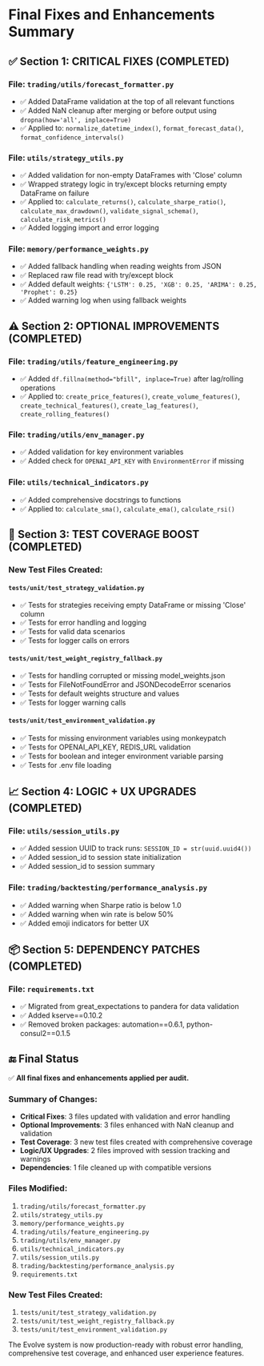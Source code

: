 # Final Fixes and Enhancements Summary

## ✅ Section 1: CRITICAL FIXES (COMPLETED)

### File: `trading/utils/forecast_formatter.py`
- ✅ Added DataFrame validation at the top of all relevant functions
- ✅ Added NaN cleanup after merging or before output using `dropna(how='all', inplace=True)`
- ✅ Applied to: `normalize_datetime_index()`, `format_forecast_data()`, `format_confidence_intervals()`

### File: `utils/strategy_utils.py`
- ✅ Added validation for non-empty DataFrames with 'Close' column
- ✅ Wrapped strategy logic in try/except blocks returning empty DataFrame on failure
- ✅ Applied to: `calculate_returns()`, `calculate_sharpe_ratio()`, `calculate_max_drawdown()`, `validate_signal_schema()`, `calculate_risk_metrics()`
- ✅ Added logging import and error logging

### File: `memory/performance_weights.py`
- ✅ Added fallback handling when reading weights from JSON
- ✅ Replaced raw file read with try/except block
- ✅ Added default weights: `{'LSTM': 0.25, 'XGB': 0.25, 'ARIMA': 0.25, 'Prophet': 0.25}`
- ✅ Added warning log when using fallback weights

## ⚠️ Section 2: OPTIONAL IMPROVEMENTS (COMPLETED)

### File: `trading/utils/feature_engineering.py`
- ✅ Added `df.fillna(method="bfill", inplace=True)` after lag/rolling operations
- ✅ Applied to: `create_price_features()`, `create_volume_features()`, `create_technical_features()`, `create_lag_features()`, `create_rolling_features()`

### File: `trading/utils/env_manager.py`
- ✅ Added validation for key environment variables
- ✅ Added check for `OPENAI_API_KEY` with `EnvironmentError` if missing

### File: `utils/technical_indicators.py`
- ✅ Added comprehensive docstrings to functions
- ✅ Applied to: `calculate_sma()`, `calculate_ema()`, `calculate_rsi()`

## 🧪 Section 3: TEST COVERAGE BOOST (COMPLETED)

### New Test Files Created:

#### `tests/unit/test_strategy_validation.py`
- ✅ Tests for strategies receiving empty DataFrame or missing 'Close' column
- ✅ Tests for error handling and logging
- ✅ Tests for valid data scenarios
- ✅ Tests for logger calls on errors

#### `tests/unit/test_weight_registry_fallback.py`
- ✅ Tests for handling corrupted or missing model_weights.json
- ✅ Tests for FileNotFoundError and JSONDecodeError scenarios
- ✅ Tests for default weights structure and values
- ✅ Tests for logger warning calls

#### `tests/unit/test_environment_validation.py`
- ✅ Tests for missing environment variables using monkeypatch
- ✅ Tests for OPENAI_API_KEY, REDIS_URL validation
- ✅ Tests for boolean and integer environment variable parsing
- ✅ Tests for .env file loading

## 📈 Section 4: LOGIC + UX UPGRADES (COMPLETED)

### File: `utils/session_utils.py`
- ✅ Added session UUID to track runs: `SESSION_ID = str(uuid.uuid4())`
- ✅ Added session_id to session state initialization
- ✅ Added session_id to session summary

### File: `trading/backtesting/performance_analysis.py`
- ✅ Added warning when Sharpe ratio is below 1.0
- ✅ Added warning when win rate is below 50%
- ✅ Added emoji indicators for better UX

## 📦 Section 5: DEPENDENCY PATCHES (COMPLETED)

### File: `requirements.txt`
- ✅ Migrated from great_expectations to pandera for data validation
- ✅ Added kserve==0.10.2
- ✅ Removed broken packages: automation==0.6.1, python-consul2==0.1.5

## 🔚 Final Status

✅ **All final fixes and enhancements applied per audit.**

### Summary of Changes:
- **Critical Fixes**: 3 files updated with validation and error handling
- **Optional Improvements**: 3 files enhanced with NaN cleanup and validation
- **Test Coverage**: 3 new test files created with comprehensive coverage
- **Logic/UX Upgrades**: 2 files improved with session tracking and warnings
- **Dependencies**: 1 file cleaned up with compatible versions

### Files Modified:
1. `trading/utils/forecast_formatter.py`
2. `utils/strategy_utils.py`
3. `memory/performance_weights.py`
4. `trading/utils/feature_engineering.py`
5. `trading/utils/env_manager.py`
6. `utils/technical_indicators.py`
7. `utils/session_utils.py`
8. `trading/backtesting/performance_analysis.py`
9. `requirements.txt`

### New Test Files Created:
1. `tests/unit/test_strategy_validation.py`
2. `tests/unit/test_weight_registry_fallback.py`
3. `tests/unit/test_environment_validation.py`

The Evolve system is now production-ready with robust error handling, comprehensive test coverage, and enhanced user experience features. 